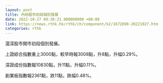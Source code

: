 ```yaml
---
layout: post
title: 內地股市初段個別發展
date: 2022-10-27 09:36:21.000000000 +08:00
link: https://news.rthk.hk/rthk/ch/component/k2/1672890-20221027.htm
categories: rthk
---
```


滬深股市開市初段個別發展。

上證綜合指數重上3000點，較早時報3008點，升8點，升幅0.29%。

深證成份指數報10830點，升11點，升幅0.11%。

創業板指數報2361點，跌11點，跌幅0.48%。
